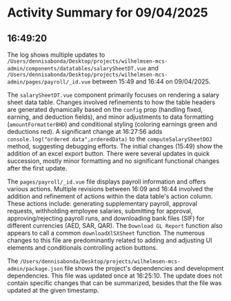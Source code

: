 # Activity Summary for 09/04/2025

## 16:49:20
The log shows multiple updates to `/Users/dennisabonda/Desktop/projects/wilhelmsen-mcs-admin/components/datatables/salarySheetDT.vue` and `/Users/dennisabonda/Desktop/projects/wilhelmsen-mcs-admin/pages/payroll/_id.vue` between 15:49 and 16:44 on 09/04/2025.

The `salarySheetDT.vue` component primarily focuses on rendering a salary sheet data table.  Changes involved refinements to how the table headers are generated dynamically based on the `config` prop (handling fixed, earning, and deduction fields),  and  minor adjustments to data formatting (`amountFormatterBHD`) and conditional styling (coloring earnings green and deductions red).  A significant change at 16:27:56 adds `console.log("ordered data",orderedData)` to the `computeSalarySheetDOJ` method, suggesting debugging efforts.  The initial changes (15:49) show the addition of an excel export button.  There were several updates in quick succession, mostly minor formatting and no significant functional changes after the first update.

The `pages/payroll/_id.vue` file displays payroll information and offers various actions.  Multiple revisions between 16:09 and 16:44 involved the addition and refinement of actions within the data table's action column. These actions include: generating supplementary payroll, approval requests, withholding employee salaries, submitting for approval, approving/rejecting payroll runs, and downloading bank files (SIF) for different currencies (AED, SAR, QAR). The `Download GL Report` function also appears to call a common `downloadXlSXSheet` function.  The numerous changes to this file are predominantly related to adding and adjusting UI elements and conditionals controlling action buttons.


The `/Users/dennisabonda/Desktop/projects/wilhelmsen-mcs-admin/package.json` file shows the project's dependencies and development dependencies. This file was updated once at 16:25:10.  The update does not contain specific changes that can be summarized, besides that the file was updated at the given timestamp.
